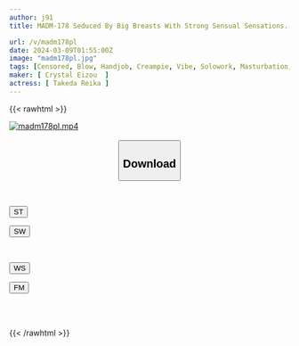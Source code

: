 ```yaml
---
author: j91
title: MADM-178 Seduced By Big Breasts With Strong Sensual Sensations... Sexual Desire Is Handled By My Brother's Wife Who Is A Hidden Slut... I Lost My Job And Was Taken Care Of By My Brother's House, But I Was Seduced By My Plump Bodied Sister-in-law's Pantyhose Competitive Swimsuit, And I Repeatedly Fucked Her While My Brother Was Away. I Was Forced To Cum... Reika Takeda

url: /v/madm178pl
date: 2024-03-09T01:55:00Z
image: "madm178pl.jpg"
tags: [Censored, Blow, Handjob, Creampie, Vibe, Solowork, Masturbation, Pantyhose, Cunnilingus, Big Tits, Married Woman, Titty Fuck, Cowgirl, Facials, Affair, School Swimsuit, Lotion, Facesitting, Huge Cock, Back	]
maker: [ Crystal Eizou  ]
actress: [ Takeda Reika ]
---
```



{{< rawhtml >}}

<div class="video" data-videoid="kKjqk72XzBTOwLL">
    <a href="javascript:;">
        <img src="/v/madm178pl/madm178pl.jpg" width="WIDTH" height="HEIGHT" alt="madm178pl.mp4" loading="lazy">
    </a>
</div>

<script type="text/javascript" src="https://j91.asia/asset/on-demand-st.js"></script>

<br>
  <link rel="stylesheet" href="https://j91.asia/asset/bs5.css">
  
  <center>
  <button class="btn btn-primary" type="button" data-bs-toggle="collapse" data-bs-target=".multi-collapse" aria-expanded="false" aria-controls="multiCollapseExample1 multiCollapseExample2"><h2>Download</h2></button></center>
</p>
<div class="row">
  <div class="col">
    <div class="collapse multi-collapse" id="multiCollapseExample1">
      <div class="card card-body">
	      	      <br>
<div class="buttons">  
<p><a href="https://streamtape.to/v/kKjqk72XzBTOwLL" target="_blank"><button class="btn-hover color-3"><i class="fa fa-download"></i> ST</button></a></p>
<p><a href="https://cdnwish.com/uwm64m121ch7" target="_blank"><button class="btn-hover color-2"><i class="fa fa-download"></i> SW</button></a></p></div>
    </div>
  </div>
</div>
  <div class="col">
    <div class="collapse multi-collapse" id="multiCollapseExample2">
      <div class="card card-body">
	      <br>
<div class="buttons">
<p><a href="https://wolfstream.tv/aoe10mxrgx5t"><button class="btn-hover color-9"><i class="fa fa-download"></i> WS</button></a></p>
<p><a href="https://filemoon.sx/d/tg0xd3gdzvso"><button class="btn-hover color-8"><i class="fa fa-download"></i> FM</button></a></p></div>
<br><br>
      </div>
    </div>
  </div>
</div>

{{< /rawhtml >}}
